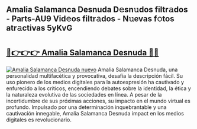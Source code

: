 ## Amalia Salamanca Desnuda D𝚎sn𝚞dos filtr𝚊dos - Parts-AU9 Vid𝚎os filtr𝚊dos - N𝚞evas f𝚘tos atr𝚊ctivas 5yKvG

# <h2><a href="http://mb980ok.tromn.icu/?c=Amalia+Salamanca+Desnuda">🔗👉👉👉 Amalia Salamanca Desnuda 🔗🔗</a></h2>

[![Amalia Salamanca Desnuda nuevo](https://i.imgur.com/pEAQMta.gif)](http://mb980ok.tromn.icu/?c=Amalia+Salamanca+Desnuda)
Amalia Salamanca Desnuda, una personalidad multifacética y provocativa, desafía la descripción fácil. Su uso pionero de los medios digitales para la autoexpresión ha cautivado y enfurecido a los críticos, encendiendo debates sobre la identidad, la ética y la naturaleza evolutiva de las sociedades en línea. A pesar de la incertidumbre de sus próximas acciones, su impacto en el mundo virtual es profundo. Impulsado por una determinación inquebrantable y una cautivación innegable, Amalia Salamanca Desnuda impact en los medios digitales es revolucionario.
